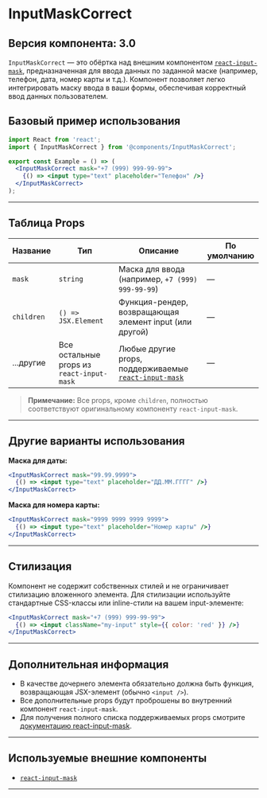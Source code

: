 # InputMaskCorrect

## Версия компонента:  3.0

`InputMaskCorrect` — это обёртка над внешним компонентом [`react-input-mask`](https://github.com/sanniassin/react-input-mask), предназначенная для ввода данных по заданной маске (например, телефон, дата, номер карты и т.д.). Компонент позволяет легко интегрировать маску ввода в ваши формы, обеспечивая корректный ввод данных пользователем.

## Базовый пример использования

```jsx
import React from 'react';
import { InputMaskCorrect } from '@components/InputMaskCorrect';

export const Example = () => (
  <InputMaskCorrect mask="+7 (999) 999-99-99">
    {() => <input type="text" placeholder="Телефон" />}
  </InputMaskCorrect>
);
```

---

## Таблица Props

| Название    | Тип                                      | Описание                                                                 | По умолчанию |
|-------------|------------------------------------------|--------------------------------------------------------------------------|--------------|
| `mask`      | `string`                                 | Маска для ввода (например, `+7 (999) 999-99-99`)                        | —            |
| `children`  | `() => JSX.Element`                      | Функция-рендер, возвращающая элемент input (или другой)                  | —            |
| ...другие   | Все остальные props из `react-input-mask` | Любые другие props, поддерживаемые [`react-input-mask`](https://github.com/sanniassin/react-input-mask#props) | —            |

> **Примечание:** Все props, кроме `children`, полностью соответствуют оригинальному компоненту `react-input-mask`.

---

## Другие варианты использования

**Маска для даты:**

```jsx
<InputMaskCorrect mask="99.99.9999">
  {() => <input type="text" placeholder="ДД.ММ.ГГГГ" />}
</InputMaskCorrect>
```

**Маска для номера карты:**

```jsx
<InputMaskCorrect mask="9999 9999 9999 9999">
  {() => <input type="text" placeholder="Номер карты" />}
</InputMaskCorrect>
```

---

## Стилизация

Компонент не содержит собственных стилей и не ограничивает стилизацию вложенного элемента. Для стилизации используйте стандартные CSS-классы или inline-стили на вашем input-элементе:

```jsx
<InputMaskCorrect mask="+7 (999) 999-99-99">
  {() => <input className="my-input" style={{ color: 'red' }} />}
</InputMaskCorrect>
```

---

## Дополнительная информация

- В качестве дочернего элемента обязательно должна быть функция, возвращающая JSX-элемент (обычно `<input />`).
- Все дополнительные props будут проброшены во внутренний компонент `react-input-mask`.
- Для получения полного списка поддерживаемых props смотрите [документацию react-input-mask](https://github.com/sanniassin/react-input-mask#props).

---

## Используемые внешние компоненты

- [`react-input-mask`](https://github.com/sanniassin/react-input-mask)

---
